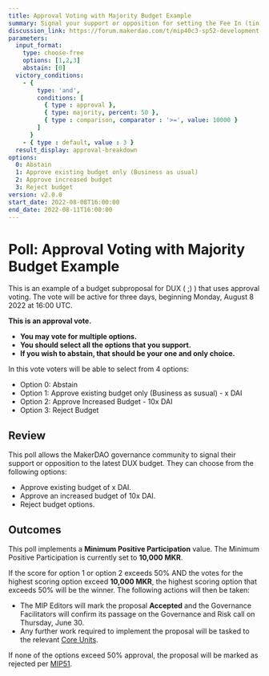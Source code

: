 ```yaml
---
title: Approval Voting with Majority Budget Example
summary: Signal your support or opposition for setting the Fee In (tin) and Fee Out (tout) parameters to 0% for all PSM vaults.
discussion_link: https://forum.makerdao.com/t/mip40c3-sp52-development-ux-core-unit-budget-dux-001/12085
parameters:
  input_format: 
    type: choose-free
    options: [1,2,3]
    abstain: [0]
  victory_conditions:
    - { 
        type: 'and', 
        conditions: [
          { type : approval },
          { type: majority, percent: 50 },
          { type : comparison, comparator : '>=', value: 10000 }
        ]
      }
    - { type : default, value : 3 }
  result_display: approval-breakdown
options:
  0: Abstain
  1: Approve existing budget only (Business as usual)
  2: Approve increased budget
  3: Reject budget
version: v2.0.0   
start_date: 2022-08-08T16:00:00
end_date: 2022-08-11T16:00:00
---
```


# Poll: Approval Voting with Majority Budget Example

This is an example of a budget subproposal for DUX ( ;) ) that uses approval voting. The vote will be active for three days, beginning Monday, August 8 2022 at 16:00 UTC.

**This is an approval vote.**

- **You may vote for multiple options.**
- **You should select all the options that you support.**
- **If you wish to abstain, that should be your one and only choice.**

In this vote voters will be able to select from 4 options:

* Option 0: Abstain
* Option 1: Approve existing budget only (Business as susual) - x DAI
* Option 2: Approve Increased Budget - 10x DAI
* Option 3: Reject Budget

## Review

This poll allows the MakerDAO governance community to signal their support or opposition to the latest DUX budget. They can choose from the following options:

* Approve existing budget of x DAI.
* Approve an increased budget of 10x DAI.
* Reject budget options.

## Outcomes

This poll implements a **Minimum Positive Participation** value. The Minimum Positive Participation is currently set to **10,000 MKR**.

If the score for option 1 or option 2 exceeds 50% AND the votes for the highest scoring option exceed **10,000 MKR**, the highest scoring option that exceeds 50% will be the winner. The following actions will then be taken:

* The MIP Editors will mark the proposal **Accepted** and the Governance Facilitators will confirm its passage on the Governance and Risk call on Thursday, June 30. 
* Any further work required to implement the proposal will be tasked to the relevant [Core Units](https://mips.makerdao.com/mips/details/MIP38#mip38c2-core-unit-state).

If none of the options exceed 50% approval, the proposal will be marked as rejected per [MIP51](https://mips.makerdao.com/mips/details/MIP51#mip51c2-ratification-poll).
